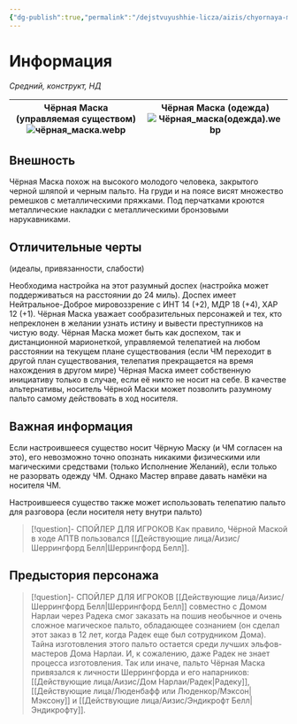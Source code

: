 ```yaml
---
{"dg-publish":true,"permalink":"/dejstvuyushhie-licza/aizis/chyornaya-maska/","dgPassFrontmatter":true}
---
```


# Информация

*Средний, конструкт, НД* 

| Чёрная Маска (управляемая существом)<br>![чёрная_маска.webp](/img/user/%D0%98%D0%B7%D0%BE%D0%B1%D1%80%D0%B0%D0%B6%D0%B5%D0%BD%D0%B8%D1%8F/%D1%87%D1%91%D1%80%D0%BD%D0%B0%D1%8F_%D0%BC%D0%B0%D1%81%D0%BA%D0%B0.webp) | Чёрная Маска (одежда)<br>![Чёрная_маска(одежда).webp](/img/user/%D0%98%D0%B7%D0%BE%D0%B1%D1%80%D0%B0%D0%B6%D0%B5%D0%BD%D0%B8%D1%8F/%D0%A7%D1%91%D1%80%D0%BD%D0%B0%D1%8F_%D0%BC%D0%B0%D1%81%D0%BA%D0%B0(%D0%BE%D0%B4%D0%B5%D0%B6%D0%B4%D0%B0).webp) |
| -------------------------------------------------------------- | ------------------------------------------------------- |
## Внешность
Чёрная Маска похож на высокого молодого человека, закрытого черной шляпой и черным пальто. На груди и на поясе висят множество ремешков с металлическими пряжками. Под перчатками кроются металлические накладки с металлическими бронзовыми нарукавниками.
## Отличительные черты
(идеалы, привязанности, слабости)

Необходима настройка на этот разумный доспех (настройка может поддерживаться на расстоянии до 24 миль). Доспех имеет Нейтральное-Доброе мировоззрение с ИНТ 14 (+2), МДР 18 (+4), ХАР 12 (+1). Чёрная Маска уважает сообразительных персонажей и тех, кто непреклонен в желании узнать истину и вывести преступников на чистую воду. Чёрная Маска может быть как доспехом, так и дистанционной марионеткой, управляемой телепатией на любом расстоянии на текущем плане существования (если ЧМ переходит в другой план существования, телепатия прекращается на время нахождения в другом мире)
Чёрная Маска имеет собственную инициативу только в случае, если её никто не носит на себе. В качестве альтернативы, носитель Чёрной Маски может позволить разумному пальто самому действовать в ход носителя.

## Важная информация
Если настроившееся существо носит Чёрную Маску (и ЧМ согласен на это), его невозможно точно опознать никакими физическими или магическими средствами (только Исполнение Желаний), если только не разорвать одежду ЧМ.
Однако Мастер вправе давать намёки на носителя ЧМ.

Настроившееся существо также может использовать телепатию пальто для разговора (если носителя нету внутри пальто)
> [!question]- СПОЙЛЕР ДЛЯ ИГРОКОВ
> Как правило, Чёрной Маской в ходе АПТВ пользовался [[Действующие лица/Аизис/Шеррингфорд Белл\|Шеррингфорд Белл]].

## Предыстория персонажа

> [!question]- СПОЙЛЕР ДЛЯ ИГРОКОВ
> [[Действующие лица/Аизис/Шеррингфорд Белл\|Шеррингфорд Белл]] совместно с Домом Нарлаи через Радека смог заказать на пошив необычное и очень сложное магическое пальто, обладающее сознанием (он сделал этот заказ в 12 лет, когда Радек еще был сотрудником Дома).
> Тайна изготовления этого пальто остается среди лучших эльфов-мастеров Дома Нарлаи. И, к сожалению, даже Радек не знает процесса изготовления.
> Так или иначе, пальто Чёрная Маска привязался к личности Шеррингфорда и его напарников: [[Действующие лица/Аизис/Дом Нарлаи/Радек\|Радеку]], [[Действующие лица/Люденбафф или Люденкор/Мэксон\|Мэксону]] и [[Действующие лица/Аизис/Эндикрофт Белл\|Эндикрофту]]. 